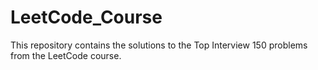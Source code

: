 # LeetCode_Course
This repository contains the solutions to the Top Interview 150 problems from the LeetCode course.
